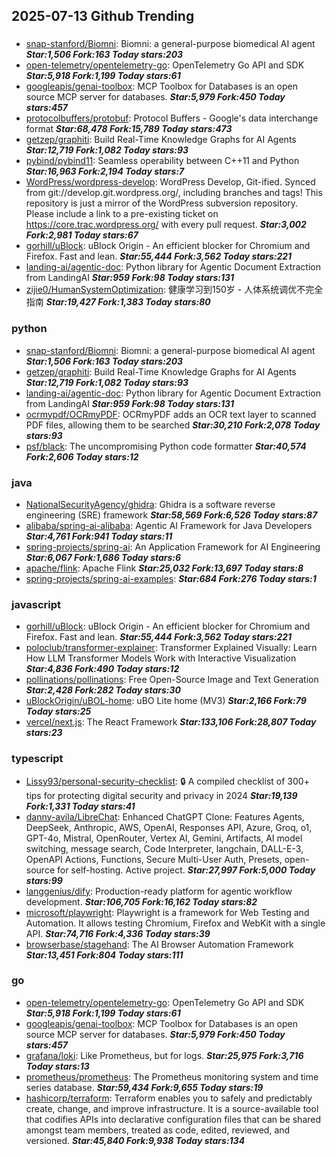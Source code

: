 ## 2025-07-13 Github Trending

### 
* [snap-stanford/Biomni](https://github.com/snap-stanford/Biomni): Biomni: a general-purpose biomedical AI agent ***Star:1,506 Fork:163 Today stars:203***
* [open-telemetry/opentelemetry-go](https://github.com/open-telemetry/opentelemetry-go): OpenTelemetry Go API and SDK ***Star:5,918 Fork:1,199 Today stars:61***
* [googleapis/genai-toolbox](https://github.com/googleapis/genai-toolbox): MCP Toolbox for Databases is an open source MCP server for databases. ***Star:5,979 Fork:450 Today stars:457***
* [protocolbuffers/protobuf](https://github.com/protocolbuffers/protobuf): Protocol Buffers - Google's data interchange format ***Star:68,478 Fork:15,789 Today stars:473***
* [getzep/graphiti](https://github.com/getzep/graphiti): Build Real-Time Knowledge Graphs for AI Agents ***Star:12,719 Fork:1,082 Today stars:93***
* [pybind/pybind11](https://github.com/pybind/pybind11): Seamless operability between C++11 and Python ***Star:16,963 Fork:2,194 Today stars:7***
* [WordPress/wordpress-develop](https://github.com/WordPress/wordpress-develop): WordPress Develop, Git-ified. Synced from git://develop.git.wordpress.org/, including branches and tags! This repository is just a mirror of the WordPress subversion repository. Please include a link to a pre-existing ticket on https://core.trac.wordpress.org/ with every pull request. ***Star:3,002 Fork:2,981 Today stars:67***
* [gorhill/uBlock](https://github.com/gorhill/uBlock): uBlock Origin - An efficient blocker for Chromium and Firefox. Fast and lean. ***Star:55,444 Fork:3,562 Today stars:221***
* [landing-ai/agentic-doc](https://github.com/landing-ai/agentic-doc): Python library for Agentic Document Extraction from LandingAI ***Star:959 Fork:98 Today stars:131***
* [zijie0/HumanSystemOptimization](https://github.com/zijie0/HumanSystemOptimization): 健康学习到150岁 - 人体系统调优不完全指南 ***Star:19,427 Fork:1,383 Today stars:80***

### python
* [snap-stanford/Biomni](https://github.com/snap-stanford/Biomni): Biomni: a general-purpose biomedical AI agent ***Star:1,506 Fork:163 Today stars:203***
* [getzep/graphiti](https://github.com/getzep/graphiti): Build Real-Time Knowledge Graphs for AI Agents ***Star:12,719 Fork:1,082 Today stars:93***
* [landing-ai/agentic-doc](https://github.com/landing-ai/agentic-doc): Python library for Agentic Document Extraction from LandingAI ***Star:959 Fork:98 Today stars:131***
* [ocrmypdf/OCRmyPDF](https://github.com/ocrmypdf/OCRmyPDF): OCRmyPDF adds an OCR text layer to scanned PDF files, allowing them to be searched ***Star:30,210 Fork:2,078 Today stars:93***
* [psf/black](https://github.com/psf/black): The uncompromising Python code formatter ***Star:40,574 Fork:2,606 Today stars:12***

### java
* [NationalSecurityAgency/ghidra](https://github.com/NationalSecurityAgency/ghidra): Ghidra is a software reverse engineering (SRE) framework ***Star:58,569 Fork:6,526 Today stars:87***
* [alibaba/spring-ai-alibaba](https://github.com/alibaba/spring-ai-alibaba): Agentic AI Framework for Java Developers ***Star:4,761 Fork:941 Today stars:11***
* [spring-projects/spring-ai](https://github.com/spring-projects/spring-ai): An Application Framework for AI Engineering ***Star:6,067 Fork:1,686 Today stars:6***
* [apache/flink](https://github.com/apache/flink): Apache Flink ***Star:25,032 Fork:13,697 Today stars:8***
* [spring-projects/spring-ai-examples](https://github.com/spring-projects/spring-ai-examples):  ***Star:684 Fork:276 Today stars:1***

### javascript
* [gorhill/uBlock](https://github.com/gorhill/uBlock): uBlock Origin - An efficient blocker for Chromium and Firefox. Fast and lean. ***Star:55,444 Fork:3,562 Today stars:221***
* [poloclub/transformer-explainer](https://github.com/poloclub/transformer-explainer): Transformer Explained Visually: Learn How LLM Transformer Models Work with Interactive Visualization ***Star:4,836 Fork:490 Today stars:12***
* [pollinations/pollinations](https://github.com/pollinations/pollinations): Free Open-Source Image and Text Generation ***Star:2,428 Fork:282 Today stars:30***
* [uBlockOrigin/uBOL-home](https://github.com/uBlockOrigin/uBOL-home): uBO Lite home (MV3) ***Star:2,166 Fork:79 Today stars:25***
* [vercel/next.js](https://github.com/vercel/next.js): The React Framework ***Star:133,106 Fork:28,807 Today stars:23***

### typescript
* [Lissy93/personal-security-checklist](https://github.com/Lissy93/personal-security-checklist): 🔒 A compiled checklist of 300+ tips for protecting digital security and privacy in 2024 ***Star:19,139 Fork:1,331 Today stars:41***
* [danny-avila/LibreChat](https://github.com/danny-avila/LibreChat): Enhanced ChatGPT Clone: Features Agents, DeepSeek, Anthropic, AWS, OpenAI, Responses API, Azure, Groq, o1, GPT-4o, Mistral, OpenRouter, Vertex AI, Gemini, Artifacts, AI model switching, message search, Code Interpreter, langchain, DALL-E-3, OpenAPI Actions, Functions, Secure Multi-User Auth, Presets, open-source for self-hosting. Active project. ***Star:27,997 Fork:5,000 Today stars:99***
* [langgenius/dify](https://github.com/langgenius/dify): Production-ready platform for agentic workflow development. ***Star:106,705 Fork:16,162 Today stars:82***
* [microsoft/playwright](https://github.com/microsoft/playwright): Playwright is a framework for Web Testing and Automation. It allows testing Chromium, Firefox and WebKit with a single API. ***Star:74,716 Fork:4,336 Today stars:39***
* [browserbase/stagehand](https://github.com/browserbase/stagehand): The AI Browser Automation Framework ***Star:13,451 Fork:804 Today stars:111***

### go
* [open-telemetry/opentelemetry-go](https://github.com/open-telemetry/opentelemetry-go): OpenTelemetry Go API and SDK ***Star:5,918 Fork:1,199 Today stars:61***
* [googleapis/genai-toolbox](https://github.com/googleapis/genai-toolbox): MCP Toolbox for Databases is an open source MCP server for databases. ***Star:5,979 Fork:450 Today stars:457***
* [grafana/loki](https://github.com/grafana/loki): Like Prometheus, but for logs. ***Star:25,975 Fork:3,716 Today stars:13***
* [prometheus/prometheus](https://github.com/prometheus/prometheus): The Prometheus monitoring system and time series database. ***Star:59,434 Fork:9,655 Today stars:19***
* [hashicorp/terraform](https://github.com/hashicorp/terraform): Terraform enables you to safely and predictably create, change, and improve infrastructure. It is a source-available tool that codifies APIs into declarative configuration files that can be shared amongst team members, treated as code, edited, reviewed, and versioned. ***Star:45,840 Fork:9,938 Today stars:134***
